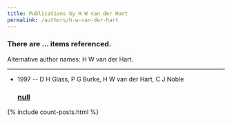```yaml
---
title: Publications by H W van der Hart
permalink: /authors/h-w-van-der-hart
---
```


<h3 id="number-posts">There are ... items referenced.</h3>
<p id='info-authors'>Alternative author names: H W van der Hart.</p>
<hr />
<ul class="post-list">
<li><span class='post-meta'>1997 -- D H Glass, P G Burke, H W van der Hart, C J Noble</span><h3><a class='post-link' href="{{ site.baseurl }}/null">null</a></h3></li>

</ul>
{% include count-posts.html %}
